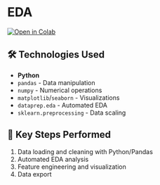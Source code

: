 # EDA
[![Open in Colab](https://colab.research.google.com/assets/colab-badge.svg)](https://colab.research.google.com/drive/1MRtmYoavA4njnjZrq-YEXu56Ob37JNH6)

## 🛠 Technologies Used
- **Python**
- `pandas` - Data manipulation
- `numpy` - Numerical operations
- `matplotlib`/`seaborn` - Visualizations
- `dataprep.eda` - Automated EDA
- `sklearn.preprocessing` - Data scaling

## 📌 Key Steps Performed
1. Data loading and cleaning with Python/Pandas
2. Automated EDA analysis
3. Feature engineering and visualization
4. Data export
